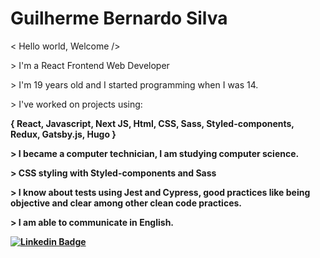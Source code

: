 <h1>Guilherme Bernardo Silva</h1>

<p> < Hello world, Welcome /></p>

<p> > I'm a React Frontend Web Developer</p>

<p> > I'm 19 years old and I started programming when I was 14.</p>

<p> > I've worked on projects using:</p>
<p><strong> { React, Javascript, Next JS, Html, CSS, Sass, Styled-components, Redux, Gatsby.js, Hugo }</p>

<p> > I became a computer technician, I am studying computer science.</p>

<p> > CSS styling with Styled-components and Sass</p>

<p> > I know about tests using Jest and Cypress, good practices like being objective and clear among other clean code practices.</p>

<p> > I am able to communicate in English.</p>
  
[![Linkedin Badge](https://img.shields.io/badge/-Guilherme_Bernardo-292929?style=for-the-badge&logo=Linkedin&logoColor=white&link=https://www.linkedin.com/in/guilherme-bernardo-silva-789217194/)](https://www.linkedin.com/in/guilherme-bernardo-silva-789217194/)
